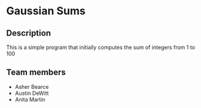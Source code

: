 # Gaussian Sums

## Description

This is a simple program that initially computes the sum of integers from 1 to 100

## Team members

- Asher Bearce
- Austin DeWitt
- Anita Martin